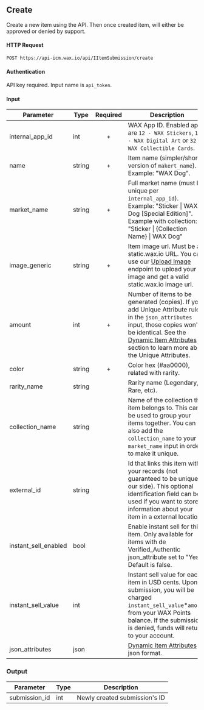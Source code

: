 ## Create

Create a new item using the API. Then once created item, will either be approved or denied by support.

#### HTTP Request

`POST https://api-icm.wax.io/api/IItemSubmission/create`

#### Authentication

API key required. Input name is `api_token`.

#### Input

| Parameter | Type | Required | Description |
| - | - | :-: | - |
| internal_app_id | int | + | WAX App ID. Enabled apps are `12 - WAX Stickers`, `14 - WAX Digital Art` or `32 - WAX Collectible Cards`. |
| name | string | + | Item name (simpler/shorter version of `makert_name`). <br> Example: "WAX Dog". |
| market_name | string | + | Full market name (must be unique per `internal_app_id`). <br> Example: "Sticker &#124; WAX Dog [Special Edition]". <br> Example with collection: "Sticker &#124; {Collection Name} &#124; WAX Dog" |
| image_generic | string | + | Item image url. Must be a static.wax.io URL. You can use our [Upload Image](/IItemSubmission/upload-image.md) endpoint to upload your image and get a valid static.wax.io image url. |
| amount | int | + | Number of items to be generated (copies). If you add Unique Attribute rules in the `json_attributes` input, those copies won't be identical. See the [Dynamic Item Attributes](/IItemSubmission.md#dynamic-attributes) section to learn more about the Unique Attributes. |
| color | string | + | Color hex (#aa0000), related with rarity. |
| rarity_name | string |   | Rarity name (Legendary, Rare, etc). |
| collection_name | string |   | Name of the collection this item belongs to. This can be used to group your items together. You can also add the `collection_name` to your `market_name` input in order to make it unique. |
| external_id | string |   | Id that links this item with your records (not guaranteed to be unique in our side). This optional identification field can be used if you want to store information about your item in a external location. |
| instant_sell_enabled | bool |   | Enable instant sell for this item. Only available for items with de Verified_Authentic json_attribute set to "Yes". Default is false. |
| instant_sell_value | int |   | Instant sell value for each item in USD cents. Upon submission, you will be charged `instant_sell_value`*`amount` from your WAX Points balance. If the submission is denied, funds will return to your account. |
| json_attributes | json |   | [Dynamic Item Attributes](/IItemSubmission.md#dynamic-attributes) in json format. |

### Output

| Parameter | Type | Description |
| - | - | - |
| submission_id | int | Newly created submission's ID |

